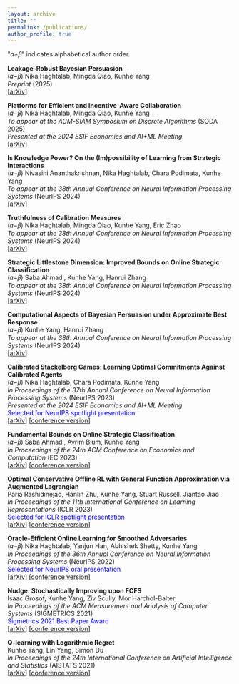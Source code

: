 ```yaml
---
layout: archive
title: ""
permalink: /publications/
author_profile: true
---
```

"𝛼−𝛽" indicates alphabetical author order.

**Leakage-Robust Bayesian Persuasion**  
(𝛼−𝛽) Nika Haghtalab, Mingda Qiao, Kunhe Yang  
*Preprint* (2025)  
[[arXiv](https://arxiv.org/abs/2411.16624)]

**Platforms for Efficient and Incentive-Aware Collaboration**  
(𝛼−𝛽) Nika Haghtalab, Mingda Qiao, Kunhe Yang  
*To appear at the ACM-SIAM Symposium on Discrete Algorithms* (SODA 2025)  
*Presented at the 2024 ESIF Economics and AI+ML Meeting*  
[[arXiv](https://arxiv.org/abs/2402.15169)]

**Is Knowledge Power? On the (Im)possibility of Learning from Strategic Interactions**  
(𝛼−𝛽) Nivasini Ananthakrishnan, Nika Haghtalab, Chara Podimata, Kunhe Yang  
*To appear at the 38th Annual Conference on Neural Information Processing Systems* (NeurIPS 2024)  
[[arXiv](https://arxiv.org/abs/2408.08272)]

**Truthfulness of Calibration Measures**  
(𝛼−𝛽) Nika Haghtalab, Mingda Qiao, Kunhe Yang, Eric Zhao  
*To appear at the 38th Annual Conference on Neural Information Processing Systems* (NeurIPS 2024)  
[[arXiv](https://arxiv.org/abs/2407.13979)]

**Strategic Littlestone Dimension: Improved Bounds on Online Strategic Classification**  
(𝛼−𝛽) Saba Ahmadi, Kunhe Yang, Hanrui Zhang  
*To appear at the 38th Annual Conference on Neural Information Processing Systems* (NeurIPS 2024)  
[[arXiv](https://arxiv.org/abs/2407.11619)]

**Computational Aspects of Bayesian Persuasion under Approximate Best Response**  
(𝛼−𝛽) Kunhe Yang, Hanrui Zhang  
*To appear at the 38th Annual Conference on Neural Information Processing Systems* (NeurIPS 2024)  
[[arXiv](https://arxiv.org/abs/2402.07426)]  

**Calibrated Stackelberg Games: Learning Optimal Commitments Against Calibrated Agents**  
(𝛼−𝛽) Nika Haghtalab, Chara Podimata, Kunhe Yang  
*In Proceedings of the 37th Annual Conference on Neural Information Processing Systems* (NeurIPS 2023)  
*Presented at the 2024 ESIF Economics and AI+ML Meeting*  
<span style="color:blue">Selected for NeurIPS spotlight presentation</span>  
[[arXiv](https://arxiv.org/abs/2306.02704)] [[conference version](https://proceedings.neurips.cc/paper_files/paper/2023/hash/c23ccf9eedf87e4380e92b75b24955bb-Abstract-Conference.html)]  

**Fundamental Bounds on Online Strategic Classification**  
(𝛼−𝛽) Saba Ahmadi, Avrim Blum, Kunhe Yang  
*In Proceedings of the 24th ACM Conference on Economics and Computation* (EC 2023)  
[[arXiv](https://arxiv.org/abs/2302.12355)] [[conference version](https://dl.acm.org/doi/10.1145/3580507.3597818)]  

**Optimal Conservative Offline RL with General Function Approximation via Augmented Lagrangian**  
Paria Rashidinejad, Hanlin Zhu, Kunhe Yang, Stuart Russell, Jiantao Jiao  
*In Proceedings of the 11th International Conference on Learning Representations* (ICLR 2023)  
<span style="color:blue">Selected for ICLR spotlight presentation</span>  
[[arXiv](https://arxiv.org/abs/2211.00716)] [[conference version](https://openreview.net/pdf?id=ZsvWb6mJnMv)]  

**Oracle-Efficient Online Learning for Smoothed Adversaries**  
(𝛼−𝛽) Nika Haghtalab, Yanjun Han, Abhishek Shetty, Kunhe Yang  
*In Proceedings of the 36th Annual Conference on Neural Information Processing Systems* (NeurIPS 2022)  
<span style="color:blue">Selected for NeurIPS oral presentation</span>  
[[arXiv](https://arxiv.org/abs/2202.08549)] [[conference version](https://papers.nips.cc/paper_files/paper/2022/hash/1a04df6a405210aab4986994b873db9b-Abstract-Conference.html)]  

**Nudge: Stochastically Improving upon FCFS**  
Isaac Grosof, Kunhe Yang, Ziv Scully, Mor Harchol-Balter  
*In Proceedings of the ACM Measurement and Analysis of Computer Systems* (SIGMETRICS 2021)  
<span style="color:blue">Sigmetrics 2021 Best Paper Award</span>  
[[arXiv](https://arxiv.org/abs/2106.01492)] [[conference version](https://dl.acm.org/doi/abs/10.1145/3410220.3460102)]  

**Q-learning with Logarithmic Regret**  
Kunhe Yang, Lin Yang, Simon Du  
*In Proceedings of the 24th International Conference on Artificial Intelligence and Statistics* (AISTATS 2021)  
[[arXiv](https://arxiv.org/abs/2006.09118)] [[conference version](https://proceedings.mlr.press/v130/yang21b.html)]